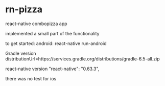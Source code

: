 # rn-pizza
react-native combopizza app

implemented a small part of the functionality

to get started:
android:
react-native run-android

Gradle version
distributionUrl=https\://services.gradle.org/distributions/gradle-6.5-all.zip

react-native version
"react-native": "0.63.3",

there was no test for ios

